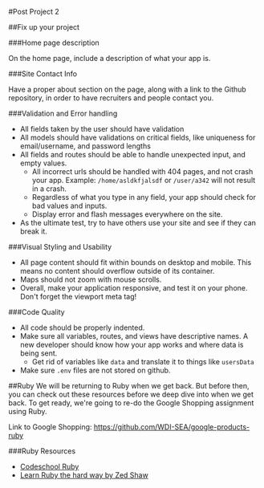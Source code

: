 #Post Project 2
 
##Fix up your project

###Home page description

On the home page, include a description of what your app is.

###Site Contact Info

Have a proper about section on the page, along with a link to the Github repository, in order to have recruiters and people contact you.

###Validation and Error handling
* All fields taken by the user should have validation
* All models should have validations on critical fields, like uniqueness for email/username, and password lengths
* All fields and routes should be able to handle unexpected input, and empty values.
	* All incorrect urls should be handled with 404 pages, and not crash your app. Example: `/home/asldkfjalsdf` or `/user/a342` will not result in a crash.
	* Regardless of what you type in any field, your app should check for bad values and inputs. 
	* Display error and flash messages everywhere on the site.
* As the ultimate test, try to have others use your site and see if they can break it.

###Visual Styling and Usability
* All page content should fit within bounds on desktop and mobile. This means no content should overflow outside of its container.
* Maps should not zoom with mouse scrolls.
* Overall, make your application responsive, and test it on your phone. Don't forget the viewport meta tag!

###Code Quality
* All code should be properly indented.
* Make sure all variables, routes, and views have descriptive names. A new developer should know how your app works and where data is being sent.
	* Get rid of variables like `data` and translate it to things like `usersData`
* Make sure `.env` files are not stored on github.

##Ruby
We will be returning to Ruby when we get back. But before then, you can check out these resources before we deep dive into when we get back. To get ready, we're going to re-do the Google Shopping assignment using Ruby. 

Link to Google Shopping: https://github.com/WDI-SEA/google-products-ruby

###Ruby Resources

* [Codeschool Ruby](https://www.codeschool.com/courses/try-ruby)
* [Learn Ruby the hard way by Zed Shaw](http://learnrubythehardway.org/book/)
